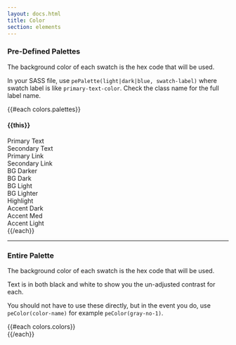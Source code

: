 ```yaml
---
layout: docs.html
title: Color
section: elements
---
```

### Pre-Defined Palettes

The background color of each swatch is the hex code that will be used.

In your SASS file, use `pePalette(light|dark|blue, swatch-label)` where swatch label is like `primary-text-color`.  Check the class name for the full label name.

<div class="d-swatch">
  {{#each colors.palettes}}
  <div class="d-palette-{{@key}}">
    <h4>{{this}}</h4>
    <div class="d-c--color d-c--primary-text-color">Primary Text</div>
    <div class="d-c--color d-c--secondary-text-color">Secondary Text</div>
    <div class="d-c--color d-c--primary-link-color">Primary Link</div>
    <div class="d-c--color d-c--secondary-link-color">Secondary Link</div>
    <div class="d-c--color d-c--bg-color-darker">BG Darker</div>
    <div class="d-c--color d-c--bg-color-dark">BG Dark</div>
    <div class="d-c--color d-c--bg-color-light">BG Light</div>
    <div class="d-c--color d-c--bg-color-lighter">BG Lighter</div>
    <div class="d-c--color d-c--highlight-color">Highlight</div>
    <div class="d-c--color d-c--accent-dark">Accent Dark</div>
    <div class="d-c--color d-c--accent-med">Accent Med</div>
    <div class="d-c--color d-c--accent-light">Accent Light</div>
  </div>
  {{/each}}

  <div style="clear: both;"></div>
</div>

<hr/>

### Entire Palette

The background color of each swatch is the hex code that will be used.

Text is in both black and white to show you the un-adjusted contrast for each.

You should not have to use these directly, but in the event you do, use `peColor(color-name)` for example `peColor(gray-no-1)`.

<div class="d-swatch">
  {{#each colors.colors}}
    <div class="d-swatch--color d-color-{{this}}"></div>
  {{/each}}
</div>

